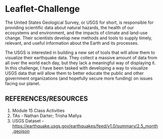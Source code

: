 # Leaflet-Challenge


The United States Geological Survey, or USGS for short, is responsible for providing scientific data about natural hazards, the health of our ecosystems and environment, and the impacts of climate and land-use change. Their scientists develop new methods and tools to supply timely, relevant, and useful information about the Earth and its processes.

The USGS is interested in building a new set of tools that will allow them to visualize their earthquake data. They collect a massive amount of data from all over the world each day, but they lack a meaningful way of displaying it. In this challenge, I have been tasked with developing a way to visualize USGS data that will allow them to better educate the public and other government organizations (and hopefully secure more funding) on issues facing our planet.



## REFERENCES/RESOURCES ##

1. Module 15 Class Activities
2. TAs - Nathan Darter; Trisha Mallya
3. USGS Dataset - https://earthquake.usgs.gov/earthquakes/feed/v1.0/summary/2.5_month.geojson
